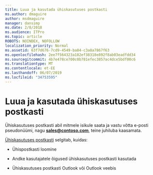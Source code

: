 ```yaml
---
title: Luua ja kasutada ühiskasutuses postkasti
ms.author: dmaguire
author: msdmaguire
manager: dansimp
ms.date: 2/8/2018
ms.audience: ITPro
ms.topic: article
ROBOTS: NOINDEX, NOFOLLOW
localization_priority: Normal
ms.assetid: 63f7d676-7cd9-4549-ba84-c3a8a7867f63
ms.openlocfilehash: 2ee7f564323a182ef38318e892f8ab03eadfdd34
ms.sourcegitcommit: 4b7e478ce700c0b781efec3857ac4dce5bdf00c6
ms.translationtype: MT
ms.contentlocale: et-EE
ms.lasthandoff: 06/07/2019
ms.locfileid: "34753595"
---
```

# <a name="create-and-use-a-shared-mailbox"></a>Luua ja kasutada ühiskasutuses postkasti

Ühiskasutuses postkasti abil mitmele isikule saata ja vastu võtta e-posti pseudonüümi, nagu **sales@contoso.com**, teine juhiluba kaasamata.
  
[Ühiskasutuses postkasti](https://support.office.com/article/Create-a-shared-mailbox-871a246d-3acd-4bba-948e-5de8be0544c9) selgitab, kuidas: 
  
- Ühispostkasti loomine
    
- Andke kasutajatele õigused ühiskasutuses postkasti kasutada
    
- Ühiskasutuses postkasti Outlook või Outlook veebis
    

